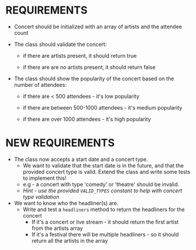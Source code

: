 # REQUIREMENTS


- Concert should be initialized with an array of artists and the attendee count



- The class should validate the concert:

  - if there are artists present, it should return true

  - if there are are no artists present, it should return false



- The class should show the popularity of the concert based on the number of attendees:

  -  if there are < 500 attendees - it's low popularity

  - if there are between 500-1000 attendees - it's medium popularity

  - if there are over 1000 attendees - it's high popularity






# NEW REQUIREMENTS



- The class now accepts a start date and a concert type.
  - We want to validate that the start date is in the future, and that the provided concert type is valid. Extend the class and write some tests to implement this!
  - e.g - a concert with type 'comedy' or 'theatre' should be invalid.
  -  *Hint - use the provided `VALID_TYPES` constant to help with concert type validation*
 - We want to know who the headliner(s) are.
   - Write and test a `headliners` method to return the headliners for the concert
     - If it's a concert or live stream - it should return the first artist from the artists array
     - If it's a festival there will be multiple headliners - so it should return all the artists in the array

